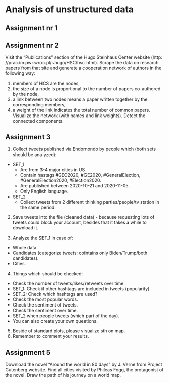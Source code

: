 # Analysis of unstructured data


## Assignment nr 1


## Assignment nr 2

Visit the “Publications” section of the Hugo Steinhaus Center website (http:
//prac.im.pwr.wroc.pl/~hugo/HSC/hsc.html). Scrape the data on research
papers from that site and generate a cooperation network of authors in the
following way:

1. members of HCS are the nodes,
2. the size of a node is proportional to the number of papers co-authored by
the node,
3. a link between two nodes means a paper written together by the corresponding members,
4. a weight of the link indicates the total number of common papers.
Visualize the network (with names and link weights). Detect the connected
components.


## Assignment 3

1. Collect tweets published via Endomondo by people which (both sets should be analyzed):
* SET_1
  * Are from 3-4 major cities in US.
  * Contain hastags #GEO2020, #GE2020, #GeneralElection,
  #GeneralElection2020, #Election2020.
  * Are published between 2020-10-21 and 2020-11-05.
  * Only English language.
* SET_2
  * Collect tweets from 2 different thinking parties/people/tv station in the same period.

2. Save tweets into the file (cleaned data) - because requesting lots of tweets could block your account, besides that it takes a while to download it.

3. Analyze the SET_1 in case of:
  * Whole data.
  * Candidates (categorize tweets: cointains only Biden/Trump/both candidates).
  * Cities.
4. Things which should be checked:
  * Check the number of tweets/likes/retweets over time.
  * SET_1: Check if other hashtags are included in tweets (popularity)
  * SET_2: Check which hashtags are used?
  * Check the most popular words.
  * Check the sentiment of tweets.
  * Check the sentiment over time.
  * SET_2 when people tweets (which part of the day).
  * You can also create your own questions.
5. Beside of standard plots, please visualize sth on map.
6. Remember to comment your results.



## Assignment 5
Download the novel “Around the world in 80 days” by J. Verne from Project
Gutenberg website. Find all cities visited by Phileas Fogg, the protagonist of
the novel. Draw the path of his journey on a world map.
